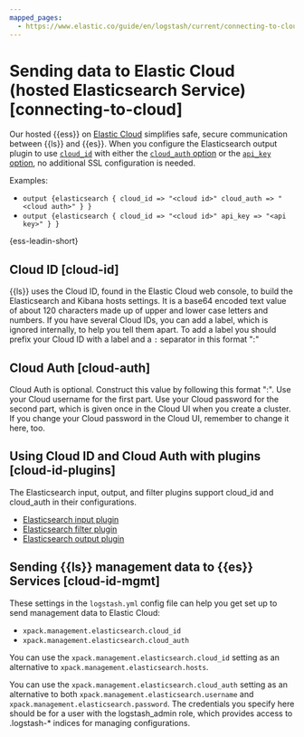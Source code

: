 ```yaml
---
mapped_pages:
  - https://www.elastic.co/guide/en/logstash/current/connecting-to-cloud.html
---
```


# Sending data to Elastic Cloud (hosted Elasticsearch Service) [connecting-to-cloud]

Our hosted {{ess}} on [Elastic Cloud](https://cloud.elastic.co/) simplifies safe, secure communication between {{ls}} and {{es}}. When you configure the Elasticsearch output plugin to use [`cloud_id`](/reference/plugins-outputs-elasticsearch.md#plugins-outputs-elasticsearch-cloud_id) with either the [`cloud_auth` option](/reference/plugins-outputs-elasticsearch.md#plugins-outputs-elasticsearch-cloud_auth) or the [`api_key` option](/reference/plugins-outputs-elasticsearch.md#plugins-outputs-elasticsearch-api_key), no additional SSL configuration is needed.

Examples:

* `output {elasticsearch { cloud_id => "<cloud id>" cloud_auth => "<cloud auth>" } }`
* `output {elasticsearch { cloud_id => "<cloud id>" api_key => "<api key>" } }`

{ess-leadin-short}

## Cloud ID [cloud-id]

{{ls}} uses the Cloud ID, found in the Elastic Cloud web console, to build the Elasticsearch and Kibana hosts settings. It is a base64 encoded text value of about 120 characters made up of upper and lower case letters and numbers. If you have several Cloud IDs, you can add a label, which is ignored internally, to help you tell them apart. To add a label you should prefix your Cloud ID with a label and a `:` separator in this format "<label>:<cloud-id>"


## Cloud Auth [cloud-auth]

Cloud Auth is optional. Construct this value by following this format "<username>:<password>". Use your Cloud username for the first part. Use your Cloud password for the second part, which is given once in the Cloud UI when you create a cluster. If you change your Cloud password in the Cloud UI, remember to change it here, too.


## Using Cloud ID and Cloud Auth with plugins [cloud-id-plugins]

The Elasticsearch input, output, and filter plugins support cloud_id and cloud_auth in their configurations.

* [Elasticsearch input plugin](/reference/plugins-inputs-elasticsearch.md#plugins-inputs-elasticsearch-cloud_id)
* [Elasticsearch filter plugin](/reference/plugins-filters-elasticsearch.md#plugins-filters-elasticsearch-cloud_id)
* [Elasticsearch output plugin](/reference/plugins-outputs-elasticsearch.md#plugins-outputs-elasticsearch-cloud_id)


## Sending {{ls}} management data to {{es}} Services [cloud-id-mgmt]

These settings in the `logstash.yml` config file can help you get set up to send management data to Elastic Cloud:

* `xpack.management.elasticsearch.cloud_id`
* `xpack.management.elasticsearch.cloud_auth`

You can use the `xpack.management.elasticsearch.cloud_id` setting as an alternative to `xpack.management.elasticsearch.hosts`.

You can use the `xpack.management.elasticsearch.cloud_auth` setting as an alternative to both `xpack.management.elasticsearch.username` and `xpack.management.elasticsearch.password`. The credentials you specify here should be for a user with the logstash_admin role, which provides access to .logstash-* indices for managing configurations.


